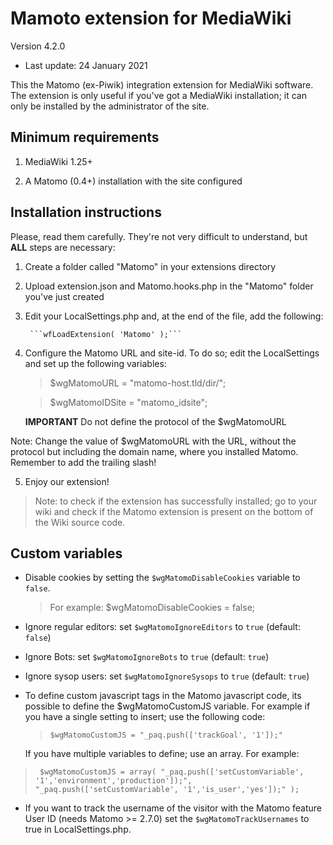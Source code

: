 Mamoto extension for MediaWiki
==============================
Version 4.2.0
 - Last update: 24 January 2021

This the Matomo (ex-Piwik) integration extension for MediaWiki
software. The extension is only useful if you've got a MediaWiki
installation; it can only be installed by the administrator of the site.

Minimum requirements
--------------------------------

1.  MediaWiki 1.25+

2.  A Matomo (0.4+) installation with the site configured

Installation instructions
---------------------------------
Please, read them carefully. They're not very difficult to understand,
but **ALL** steps are necessary:

1. Create a folder called "Matomo" in your extensions directory

2. Upload extension.json and Matomo.hooks.php in the "Matomo" folder you've just created

3. Edit your LocalSettings.php and, at the end of the file, add the
  following:

        ```wfLoadExtension( 'Matomo' );```


4. Configure the Matomo URL and site-id. To do so; edit the LocalSettings and set up the following variables:
      > $wgMatomoURL = "matomo-host.tld/dir/";

      > $wgMatomoIDSite = "matomo_idsite";

      **IMPORTANT** Do not define the protocol of the $wgMatomoURL

  Note: Change the value of $wgMatomoURL with the URL, without the protocol
	but including the domain name, where you installed Matomo.
	Remember to add the trailing slash!

5. Enjoy our extension!
> Note: to check if the extension has successfully installed; go to your wiki and check if the Matomo extension is present on the bottom of the Wiki source code.


Custom variables
------------------------
* Disable cookies by setting  the ```$wgMatomoDisableCookies``` variable to ```false```.
  > For example: $wgMatomoDisableCookies = false;

* Ignore regular editors: set ```$wgMatomoIgnoreEditors``` to  ```true``` (default: ```false```)
* Ignore Bots: set ```$wgMatomoIgnoreBots``` to ```true``` (default: ```true```)
* Ignore sysop users: set ```$wgMatomoIgnoreSysops``` to ```true``` (default: ```true```)

* To define custom javascript tags in the Matomo javascript code, its possible to define the $wgMatomoCustomJS variable. For example if you have a single setting to insert; use the following code:
   > ```$wgMatomoCustomJS = "_paq.push(['trackGoal', '1']);"```

   If you have multiple variables to define; use an array. For example:
>`` $wgMatomoCustomJS = array(
"_paq.push(['setCustomVariable', '1','environment','production']);",
"_paq.push(['setCustomVariable', '1','is_user','yes']);"
);``

* If you want to track the username of the visitor with the Matomo feature User ID (needs Matomo >= 2.7.0) 
  set the ```$wgMatomoTrackUsernames``` to true in LocalSettings.php.